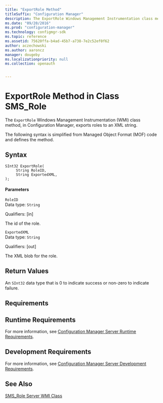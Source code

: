 ```yaml
---
title: "ExportRole Method"
titleSuffix: "Configuration Manager"
description: The ExportRole Windows Management Instrumentation class method, in Configuration Manager, exports roles to an XML string.
ms.date: "09/20/2016"
ms.prod: "configuration-manager"
ms.technology: configmgr-sdk
ms.topic: reference
ms.assetid: 75620ffa-b4ad-45b7-a738-7e2c52ef0f62
author: aczechowski
ms.author: aaroncz
manager: dougeby
ms.localizationpriority: null
ms.collection: openauth


---
```

# ExportRole Method in Class SMS_Role
The `ExportRole` Windows Management Instrumentation (WMI) class method, in Configuration Manager, exports roles to an XML string.  

 The following syntax is simplified from Managed Object Format (MOF) code and defines the method.  

## Syntax  

```  
SInt32 ExportRole(  
     String RoleID,  
     String ExportedXML,  
);  
```  

#### Parameters  
 `RoleID`  
 Data type: `String`  

 Qualifiers: [in]  

 The id of the role.  

 `ExportedXML`  
 Data type: `String`  

 Qualifiers: [out]  

 The XML blob for the role.  

## Return Values  
 An `SInt32` data type that is 0 to indicate success or non-zero to indicate failure.  

## Requirements  

## Runtime Requirements  
 For more information, see [Configuration Manager Server Runtime Requirements](../../../../../develop/core/reqs/server-runtime-requirements.md).  

## Development Requirements  
 For more information, see [Configuration Manager Server Development Requirements](../../../../../develop/core/reqs/server-development-requirements.md).  

## See Also  
 [SMS_Role Server WMI Class](../../../../../develop/reference/core/servers/configure/sms_role-server-wmi-class.md)
